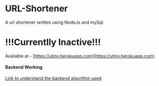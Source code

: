 # URL-Shortener
A url shortener written using NodeJs and mySql.  
# !!!Currentlly Inactive!!!  
Available at - [https://utiny.herokuapp.com](https://utiny.herokuapp.com)  

#### Backend Working

[Link to understand the backend algorithm used](https://utiny.herokuapp.com/h5)  

